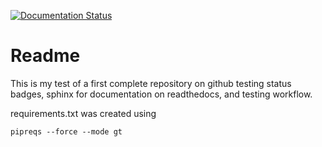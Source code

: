 [![Documentation Status](https://readthedocs.org/projects/my-first-complete-repo/badge/?version=latest)](https://my-first-complete-repo.readthedocs.io/en/latest/?badge=latest)


# Readme

This is my test of a first complete repository on github testing status badges, sphinx for documentation on readthedocs, and testing workflow.

requirements.txt was created using
```shell
pipreqs --force --mode gt
```
